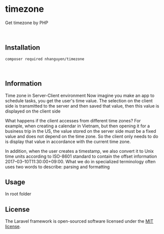 # timezone
Get timezone by PHP

<br />

## Installation
```
composer required nhanguyen/timezone
```
<br />

## Information
Time zone in Server-Client environment
Now imagine you make an app to schedule tasks, you get the user's time value. The selection on the client side is transmitted to the server and then saved that value, then this value is displayed on the client side

What happens if the client accesses from different time zones? For example, when creating a calendar in Vietnam, but then opening it for a business trip in the US, the value stored on the server side must be a fixed value and does not depend on the time zone. So the client only needs to do is display that value in accordance with the current time zone.

In addition, when the user creates a timestamp, we also convert it to Unix time units according to ISO-8601 standard to contain the offset information 2017–03–10T11:30:00+09:00. What we do in specialized terminology often uses two words to describe: parsing and formatting

## Usage
In root folder

## License
The Laravel framework is open-sourced software licensed under the [MIT license](https://opensource.org/licenses/MIT).